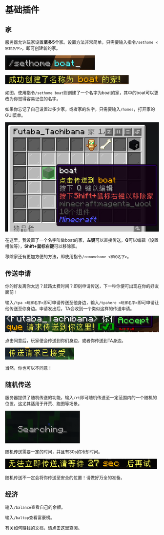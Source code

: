 # 基础插件

## 家
服务器允许玩家设置**至多5个**家。设置方法非常简单，只需要输入指令`/sethome <家的名字>`，即可创建新的家。

![设置家](../public/image/essentials/sethome-boat.png "设置家")

![成功设置家](../public/image/essentials/sethome-success.png "成功设置家")

如图，使用指令`/sethome boat`则创建了一个名字为boat的家，其中的boat可以更改为你觉得容易记住的名字。

如果你忘记了自己设置过多少家，或者家的名字，只需要输入`/homes`，打开家的GUI菜单。

![GUI](../public/image/essentials/gui.png "GUI")

在这里，我设置了一个名字叫做boat的家，**左键**可以直接传送，**Q**可以编辑（设置槽位等），**Shift+鼠标右键**可以移除家。

移除家还有更加方便的方法，即使用指令`/removehome <家的名字>`。

## 传送申请
你的好友离你太远？赶路太费时间？即刻申请传送，下一秒你便可出现在你的好友面前！

输入`/tpa <玩家名字>`即可申请传送至他身边，输入`/tpahere <玩家名字>`即可申请让他传送至你身边。申请发出后，TA会收到一个类似这样的传送申请。

![传送申请](../public/image/essentials/request.png "传送申请")

点击同意后，玩家便会传送到你们身边，或者你传送到TA身边。

![接受](../public/image/essentials/accepted.png "接受")

当然，你也可以不同意！

## 随机传送
服务器提供了随机传送的功能，输入`/rt`即可随机传送至一定范围内的一个随机的位置，这尤其适用于开荒、跑图等场景。

![SEARCHING](../public/image/essentials/searching.png "SEARCHING")

随机传送需要一定的时间，并且有30s的冷却时间。

![冷却](../public/image/essentials/cooldown.png "冷却")

随机传送不一定会将你传送至安全的位置！请做好万全的准备。

## 经济
输入`/balance`查看自己的余额。

输入`/baltop`查看富豪榜。

有关如何赚钱的文档，请点击[这里](/vanilla/trade)查阅。